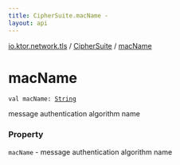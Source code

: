 ```yaml
---
title: CipherSuite.macName - 
layout: api
---
```


<div class='api-docs-breadcrumbs'><a href="../index.html">io.ktor.network.tls</a> / <a href="index.html">CipherSuite</a> / <a href="./mac-name.html">macName</a></div>

# macName

<div class="signature"><code><span class="keyword">val </span><span class="identifier">macName</span><span class="symbol">: </span><a href="https://kotlinlang.org/api/latest/jvm/stdlib/kotlin/-string/index.html"><span class="identifier">String</span></a></code></div>

message authentication algorithm name

### Property

<code>macName</code> - message authentication algorithm name